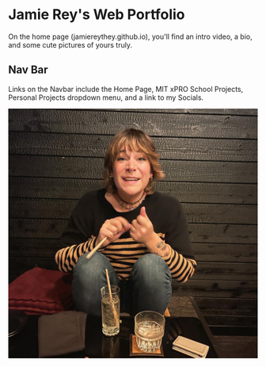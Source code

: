 # Jamie Rey's Web Portfolio

On the home page (jamiereythey.github.io), you'll find an intro video, a bio, and some cute pictures of yours truly.

## Nav Bar

Links on the Navbar include the Home Page, MIT xPRO School Projects, Personal Projects dropdown menu, and a link to my Socials.

<img src = "Jrey.jpg">
